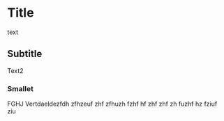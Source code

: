 # Title
text
## Subtitle
Text2
### Smallet
FGHJ
Vertdaeldezfdh zfhzeuf zhf zfhuzh fzhf hf zhf zhf zh fuzhf hz fziuf ziu
